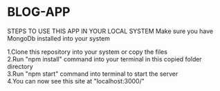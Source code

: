 # BLOG-APP
STEPS TO USE THIS APP IN YOUR LOCAL SYSTEM
Make sure you have MongoDb installed into your system

1.Clone this repository into your system or copy the files
<br>
2.Run "npm install" command into your terminal in this copied folder directory
<br>
3.Run "npm start" command into terminal to start the server 
<br>
4.You can now see this site at "localhost:3000/"
<br>
